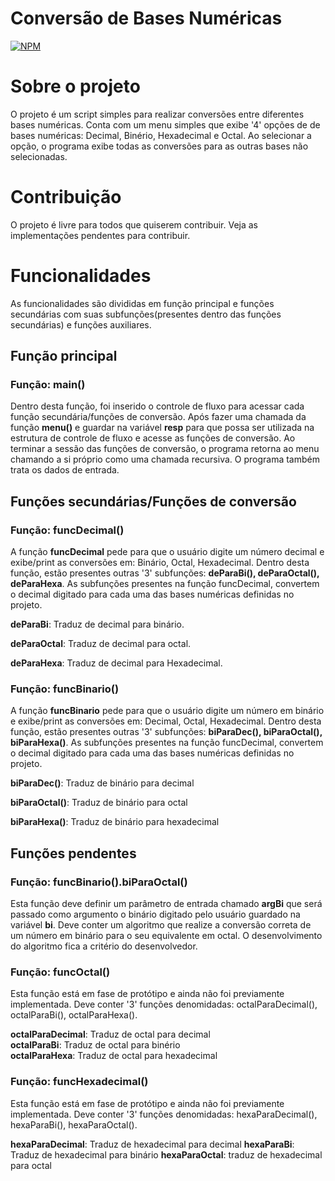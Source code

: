 # Conversão de Bases Numéricas
[![NPM](https://img.shields.io/badge/LICENSE-MIT-MIT
)](https://github.com/matheuszsh/conversaoBasesNumericas/blob/main/LICENSE)

# Sobre o projeto

O projeto é um script simples para realizar conversões entre diferentes bases numéricas. Conta com um menu simples que exibe '4' opções de de bases numéricas: Decimal, Binério, Hexadecimal e Octal. Ao selecionar a opção, o programa exibe todas as conversões para as outras bases não selecionadas.

# Contribuição

O projeto é livre para todos que quiserem contribuir. Veja as implementações pendentes para contribuir.

# Funcionalidades

As funcionalidades são divididas em função principal e funções secundárias com suas subfunções(presentes dentro das funções secundárias) e funções auxiliares.

## Função principal

### Função: main()

Dentro desta função, foi inserido o controle de fluxo para acessar cada função secundária/funções de conversão. Após fazer uma chamada da função **menu()** e guardar na variável **resp** para que possa ser utilizada na estrutura de controle de fluxo e acesse as funções de conversão. Ao terminar a sessão das funções de conversão, o programa retorna ao menu chamando a si próprio como uma chamada recursiva. O programa também trata os dados de entrada.

## Funções secundárias/Funções de conversão

### Função: funcDecimal()

A função **funcDecimal** pede para que o usuário digite um número decimal e exibe/print as conversões em: Binário, Octal, Hexadecimal. Dentro desta função, estão presentes outras '3' subfunções: **deParaBi(), deParaOctal(), deParaHexa**. As subfunções presentes na função funcDecimal, convertem o decimal digitado para cada uma das bases numéricas definidas no projeto.

**deParaBi**: Traduz de decimal para binário.  
  
**deParaOctal**: Traduz de decimal para octal.  
  
**deParaHexa**: Traduz de decimal para Hexadecimal.  

### Função: funcBinario()

A função **funcBinario** pede para que o usuário digite um número em binário e exibe/print as conversões em: Decimal, Octal, Hexadecimal. Dentro desta função, estão presentes outras '3' subfunções: **biParaDec(), biParaOctal(), biParaHexa()**. As subfunções presentes na função funcDecimal, convertem o decimal digitado para cada uma das bases numéricas definidas no projeto.

**biParaDec()**: Traduz de binário para decimal  
  
**biParaOctal()**: Traduz de binário para octal  
  
**biParaHexa()**: Traduz de binário para hexadecimal  
  
## Funções pendentes

### Função: funcBinario().biParaOctal()

Esta função deve definir um parâmetro de entrada chamado **argBi** que será passado como argumento o binário digitado pelo usuário guardado na variável **bi**. Deve conter um algoritmo que realize a conversão correta de um número em binário para o seu equivalente em octal. O desenvolvimento do algoritmo fica a critério do desenvolvedor.

### Função: funcOctal()

Esta função está em fase de protótipo e ainda não foi previamente implementada. Deve conter '3' funções denomidadas: octalParaDecimal(), octalParaBi(), octalParaHexa().

**octalParaDecimal**: Traduz de octal para decimal  
**octalParaBi**: Traduz de octal para binério  
**octalParaHexa**: Traduz de octal para hexadecimal  

### Função: funcHexadecimal()

Esta função está em fase de protótipo e ainda não foi previamente implementada. Deve conter '3' funções denomidadas: hexaParaDecimal(), hexaParaBi(), hexaParaOctal().

**hexaParaDecimal**: Traduz de hexadecimal para decimal
**hexaParaBi**: Traduz de hexadecimal para binário
**hexaParaOctal**: traduz de hexadecimal para octal
